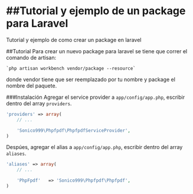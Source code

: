 ##Tutorial y ejemplo de un package para Laravel
===============

Tutorial y ejemplo de como crear un package en laravel

##Tutorial
Para crear un nuevo package para laravel se tiene que correr el comando de artisan:

	`php artisan workbench vendor/package --resource`

donde vendor tiene que ser reemplazado por tu nombre y package el nombre del paquete.




###Instalación
Agregar el service provider a `app/config/app.php`, escribir dentro del array `providers`.

```php
'providers' => array(
	// ...

	'Sonico999\Phpfpdf\PhpfpdfServiceProvider',
)
```

Despúes, agregar el alias a `app/config/app.php`, escribir dentro del array `aliases`.

```php
'aliases' => array(
	// ...

	'PhpFpdf'   => 'Sonico999\Phpfpdf\Phpfpdf',
)
```
